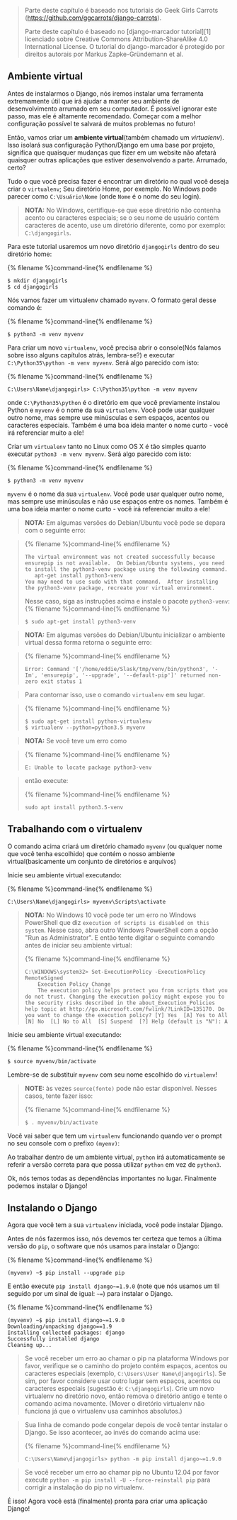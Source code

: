 > Parte deste capítulo é baseado nos tutoriais do Geek Girls Carrots (https://github.com/ggcarrots/django-carrots).
>
> Parte deste capítulo é baseado no [django-marcador tutorial][1] licenciado sobre Creative Commons Attribution-ShareAlike 4.0 International License. O tutorial do django-marcador é protegido por direitos autorais por Markus Zapke-Gründemann et al.

 ## Ambiente virtual

Antes de instalarmos o Django, nós iremos instalar uma ferramenta extremamente útil que irá ajudar a manter seu ambiente de desenvolvimento arrumado em seu computador. É possível ignorar este passo, mas ele é altamente recomendado. Começar com a melhor configuração possível te salvará de muitos problemas no futuro!

Então, vamos criar um **ambiente virtual**(também chamado um *virtualenv*). Isso isolará sua configuração Python/Django em uma base por projeto, significa que quaisquer mudanças que fizer em um website não afetará quaisquer outras aplicações que estiver desenvolvendo a parte. Arrumado, certo?

Tudo o que você precisa fazer é encontrar um diretório no qual você deseja criar o `virtualenv`; Seu diretório Home, por exemplo. No Windows pode parecer como `C:\Usuário\Nome` (onde `Nome` é o nome do seu login).

> __NOTA:__ No Windows, certifique-se que esse diretório  não contenha acento ou caracteres especiais; se o seu nome de
usuário contém caracteres de acento, use um diretório diferente, como por exemplo: `C:\djangogirls`.

Para este tutorial usaremos um novo diretório `djangogirls` dentro do seu diretório home:

{% filename %}command-line{% endfilename %}
```
$ mkdir djangogirls
$ cd djangogirls
```

Nós vamos fazer um virtualenv chamado `myvenv`. O formato geral desse comando é:

{% filename %}command-line{% endfilename %}
```
$ python3 -m venv myvenv
```
<!--sec data-title="Windows" data-id="virtualenv_installation_windows"
data-collapse=true ces-->

Para criar um novo `virtualenv`, você precisa abrir o console(Nós falamos sobre isso alguns capítulos atrás, lembra-se?) e executar `C:\Python35\python -m venv myvenv`. Será algo parecido com isto:

{% filename %}command-line{% endfilename %}
```
C:\Users\Name\djangogirls> C:\Python35\python -m venv myvenv
```

onde `C:\Python35\python` é o diretório em que você previamente instalou Python e `myvenv` é o nome da sua `virtualenv`. Você pode usar qualquer outro nome, mas sempre use minúsculas e sem espaços, acentos ou caracteres especiais. Também é uma boa ideia manter o nome curto - você irá referenciar muito a ele!

<!--endsec-->

<!--sec data-title="Linux and OS X" data-id="virtualenv_installation_linuxosx"
data-collapse=true ces-->

Criar um `virtualenv` tanto no Linux como OS X é tão simples quanto executar `python3 -m venv myvenv`. Será algo parecido com isto:

{% filename %}command-line{% endfilename %}
```
$ python3 -m venv myvenv
```

`myvenv` é o nome da sua `virtualenv`. Você pode usar qualquer outro nome, mas sempre use minúsculas e não use espaços entre os nomes. Também é uma boa ideia manter o nome curto - você irá referenciar muito a ele!

> __NOTA:__ Em algumas versões do Debian/Ubuntu você pode se depara com o seguinte erro:

> {% filename %}command-line{% endfilename %}
>```
> The virtual environment was not created successfully because ensurepip is not available.  On Debian/Ubuntu systems, you need to install the python3-venv package using the following command.
>    apt-get install python3-venv
> You may need to use sudo with that command.  After installing the python3-venv package, recreate your virtual environment.
>```
>
> Nesse caso, siga as instruções acima e instale o pacote `python3-venv`:
>{% filename %}command-line{% endfilename %}
>```
>$ sudo apt-get install python3-venv
>```

> __NOTA:__ Em algumas versões do Debian/Ubuntu inicializar o ambiente virtual dessa forma retorna o seguinte erro:

>{% filename %}command-line{% endfilename %}
>```
>Error: Command '['/home/eddie/Slask/tmp/venv/bin/python3', '-Im', 'ensurepip', '--upgrade', '--default-pip']' returned non-zero exit status 1
>```

> Para contornar isso, use o comando `virtualenv` em seu lugar.

>{% filename %}command-line{% endfilename %}
>```
>$ sudo apt-get install python-virtualenv
>$ virtualenv --python=python3.5 myvenv
>```

> __NOTA:__ Se você teve um erro como

>{% filename %}command-line{% endfilename %}
>```
>E: Unable to locate package python3-venv
>```

> então execute:
>
>{% filename %}command-line{% endfilename %}
>```
>sudo apt install python3.5-venv
>```

<!--endsec-->

## Trabalhando com o virtualenv

O comando acima criará um diretório chamado `myvenv` (ou qualquer nome que você tenha escolhido) que contém o nosso ambiente virtual(basicamente um conjunto de diretórios e arquivos)

<!--sec data-title="Windows" data-id="virtualenv_windows"
data-collapse=true ces-->

Inicie seu ambiente virtual executando:

{% filename %}command-line{% endfilename %}
```
C:\Users\Name\djangogirls> myvenv\Scripts\activate
```

 > __NOTA:__ No Windows 10 você pode ter um erro no Windows PowerShell que diz `execution of scripts is disabled on this system`. Nesse caso, abra outro Windows PowerShell com a opção "Run as Administrator".  E então tente digitar o seguinte
 comando antes de iniciar seu ambiente virtual:
>
>{% filename %}command-line{% endfilename %}
>```
>C:\WINDOWS\system32> Set-ExecutionPolicy -ExecutionPolicy RemoteSigned
>     Execution Policy Change
>     The execution policy helps protect you from scripts that you do not trust. Changing the execution policy might expose you to the security risks described in the about_Execution_Policies help topic at http://go.microsoft.com/fwlink/?LinkID=135170. Do you want to change the execution policy? [Y] Yes  [A] Yes to All  [N] No  [L] No to All  [S] Suspend  [?] Help (default is "N"): A
>```

<!--endsec-->  

<!--sec data-title="Linux and OS X" data-id="virtualenv_linuxosx"
data-collapse=true ces-->

Inicie seu ambiente virtual executando:

{% filename %}command-line{% endfilename %}
```
$ source myvenv/bin/activate
```

Lembre-se de substituir `myvenv` com seu nome escolhido do `virtualenv`!

> **NOTE:** às vezes `source(fonte)` pode não estar disponível. Nesses casos, tente fazer isso:
>
>{% filename %}command-line{% endfilename %}
>```
>$ . myvenv/bin/activate
>```

<!--endsec-->

Você vai saber que tem um `virtualenv` funcionando quando ver o prompt no seu console com o prefixo `(myenv)`:

Ao trabalhar dentro de um ambiente virtual, `python` irá automaticamente se referir a versão correta para que possa utilizar `python` em vez de `python3`.

Ok, nós temos todas as dependências importantes no lugar. Finalmente podemos instalar o Django!

## Instalando o Django

Agora que você tem a sua `virtualenv` iniciada, você pode instalar Django.

Antes de nós fazermos isso, nós devemos ter certeza que temos a última versão do `pip`, o software que nós usamos para instalar
o Django:

{% filename %}command-line{% endfilename %}
```
(myvenv) ~$ pip install --upgrade pip
```

E então execute `pip install django~=1.9.0` (note que nós usamos um til seguido por um sinal de igual: `~=`) para instalar
o Django.

{% filename %}command-line{% endfilename %}
```
(myvenv) ~$ pip install django~=1.9.0
Downloading/unpacking django==1.9
Installing collected packages: django
Successfully installed django
Cleaning up...
```

<!--sec data-title="Windows" data-id="django_err_windows"
data-collapse=true ces-->

>Se você receber um erro ao chamar o pip na plataforma Windows por favor, verifique se o caminho do projeto contém espaços, acentos ou caracteres especiais (exemplo, `C:\Users\User Name\djangogirls`). Se sim, por favor considere usar outro lugar sem espaços, acentos ou caracteres especiais (sugestão é: `C:\djangogirls`). Crie um novo virtualenv no diretório novo, então
remova o diretório antigo e tente o comando acima novamente. (Mover o diretório virtualenv não funciona já que o virtualenv usa
caminhos absolutos.)

<!--endsec-->

<!--sec data-title="Windows 8 and Windows 10" data-id="django_err_windows8and10"
data-collapse=true ces-->

> Sua linha de comando pode congelar depois de você tentar instalar o Django. Se isso acontecer, ao invés do comando acima use:
>
>{% filename %}command-line{% endfilename %}
>```
>C:\Users\Name\djangogirls> python -m pip install django~=1.9.0
>```

<!--endsec-->

<!--sec data-title="Linux" data-id="django_err_linux"
data-collapse=true ces-->

> Se você receber um erro ao chamar pip no Ubuntu 12.04 por favor execute `python -m pip install -U --force-reinstall pip` para corrigir a instalação do pip no virtualenv.

<!--endsec-->

É isso! Agora você está (finalmente) pronta para criar uma aplicação Django!
